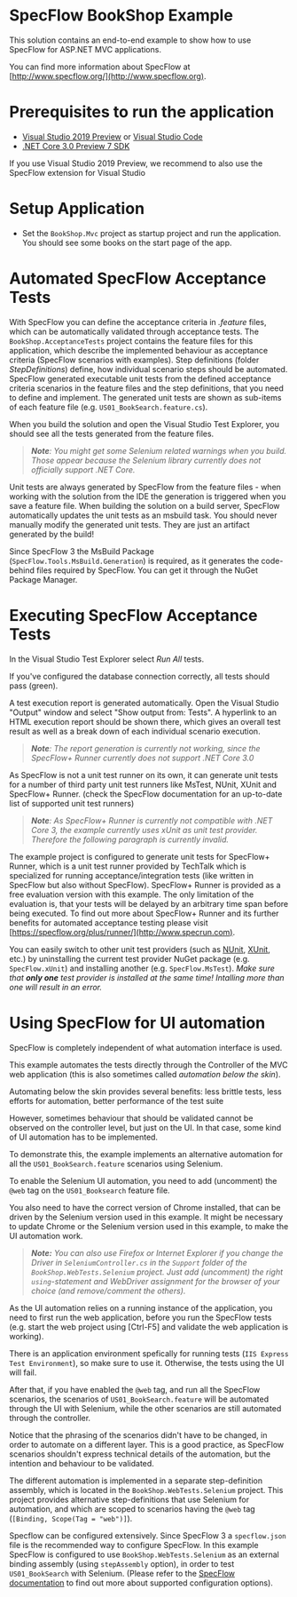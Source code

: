 SpecFlow BookShop Example
========================

This solution contains an end-to-end example to show how to use SpecFlow for 
ASP.NET MVC applications.

You can find more information about SpecFlow at [http://www.specflow.org/](http://www.specflow.org).

Prerequisites to run the application
====================================

- [Visual Studio 2019 Preview](https://www.visualstudio.com/downloads/) or [Visual Studio Code](https://code.visualstudio.com/)
- [.NET Core 3.0 Preview 7 SDK](https://dotnet.microsoft.com/download/dotnet-core/3.0)

If you use Visual Studio 2019 Preview, we recommend to also use the SpecFlow extension for Visual Studio

Setup Application
=================

- Set the `BookShop.Mvc` project as startup project and run the application. You
  should see some books on the start page of the app.

Automated SpecFlow Acceptance Tests
===================================

With SpecFlow you can define the acceptance criteria in *.feature* files, which 
can be automatically validated through acceptance tests. 
The `BookShop.AcceptanceTests` project contains the feature files for this application,
which describe the implemented behaviour as acceptance criteria (SpecFlow scenarios with examples).
Step definitions (folder *StepDefinitions*) define, how individual scenario steps should be automated.
SpecFlow generated executable unit tests from the defined acceptance criteria scenarios
in the feature files and the step definitions, that you need to define and implement.
The generated unit tests are shown as sub-items of each feature file (e.g. `US01_BookSearch.feature.cs`).

When you build the solution and open the Visual Studio Test Explorer, you should
see all the tests generated from the feature files.

> *__Note__: You might get some Selenium related warnings when you build. Those appear because the Selenium
> library currently does not officially support .NET Core.*

Unit tests are always generated by SpecFlow from the feature files -
when working with the solution from the IDE the generation is triggered when you save a feature file.
When building the solution on a build server, SpecFlow automatically updates the unit tests as an msbuild task.
You should never manually modify the generated unit tests. They are just an artifact generated by the build!

Since SpecFlow 3 the MsBuild Package (`SpecFlow.Tools.MsBuild.Generation`) is required, as it generates the
code-behind files required by SpecFlow. You can get it through the NuGet Package Manager.

Executing SpecFlow Acceptance Tests
===================================

In the Visual Studio Test Explorer select *Run All* tests.

If you've configured the database connection correctly, all tests should pass (green).

A test execution report is generated automatically.
Open the Visual Studio "Output" window and select "Show output from: Tests".
A hyperlink to an HTML execution report should be shown there, which gives an overall test result as well as a break down of each individual scenario execution.

> *__Note__: The report generation is currently not working, since the SpecFlow+ Runner currently does not support .NET Core 3.0* 

As SpecFlow is not a unit test runner on its own, it can generate unit tests for a number of third party unit test runners like MsTest, NUnit, XUnit and SpecFlow+ Runner.
(check the SpecFlow documentation for an up-to-date list of supported unit test runners)

> *__Note__: As SpecFlow+ Runner is currently not compatible with .NET Core 3, the example currently uses xUnit as unit test provider. Therefore the following paragraph is currently invalid.*

The example project is configured to generate unit tests for SpecFlow+ Runner, which is a
unit test runner provided by TechTalk which is specialized for running acceptance/integration tests
(like written in SpecFlow but also without SpecFlow).
SpecFlow+ Runner is provided as a free evaluation version with this example. The only
limitation of the evaluation is, that your tests will be delayed by an arbitrary
time span before being executed.
To find out more about SpecFlow+ Runner and its further benefits for automated acceptance testing
please visit [https://specflow.org/plus/runner/](http://www.specrun.com).

You can easily switch to other unit test providers (such as [NUnit](http://nunit.org/), [XUnit](https://xunit.github.io/), etc.)
by uninstalling the current test provider NuGet package (e.g. `SpecFlow.xUnit`) and installing another (e.g. `SpecFlow.MsTest`).
_Make sure that __only one__ test provider is installed at the same time! Intalling more than one will result in an error._

Using SpecFlow for UI automation
================================

SpecFlow is completely independent of what automation interface is used.

This example automates the tests directly through the Controller of the
MVC web application (this is also sometimes called *automation below the skin*).

Automating below the skin provides several benefits:
less brittle tests, less efforts for automation, better performance of the test suite

However, sometimes behaviour that should be validated cannot be observed
on the controller level, but just on the UI. In that case, some kind of
UI automation has to be implemented.

To demonstrate this, the example implements an alternative automation for all the
`US01_BookSearch.feature` scenarios using Selenium.

To enable the Selenium UI automation, you need to add (uncomment) the
`@web` tag on the `US01_Booksearch` feature file.

You also need to have the correct version of Chrome installed, that can be
driven by the Selenium version used in this example. It might be necessary
to update Chrome or the Selenium version used in this example, to make
the UI automation work.

> *__Note:__ You can also use Firefox or Internet Explorer if you change the Driver 
> in `SeleniumController.cs` in the `Support` folder of the `BookShop.WebTests.Selenium` project.
> Just add (uncomment) the right `using`-statement and WebDriver assignment
> for the browser of your choice (and remove/comment the others).*

As the UI automation relies on a running instance of the application,
you need to first run the web application, before you run the SpecFlow tests
(e.g. start the web project using [Ctrl-F5] and validate the web application is working).

There is an application environment spefically for running tests (`IIS Express Test Environment`),
so make sure to use it. Otherwise, the tests using the UI will fail.

After that, if you have enabled the `@web` tag, and run all the SpecFlow scenarios,
the scenarios of `US01_BookSearch.feature` will be automated through the UI
with Selenium, while the other scenarios are still automated through the controller.

Notice that the phrasing of the scenarios didn't have to be changed, in order
to automate on a different layer. This is a good practice, as SpecFlow scenarios
shouldn't express technical details of the automation, but the intention and
behaviour to be validated.

The different automation is implemented in a separate step-definition assembly,
which is located in the `BookShop.WebTests.Selenium` project.
This project provides alternative step-definitions that use Selenium for automation,
and which are scoped to scenarios having the `@web` tag (`[Binding, Scope(Tag = "web")]`).

Specflow can be configured extensively. Since SpecFlow 3 a `specflow.json` file is the recommended way to configure SpecFlow.
In this example SpecFlow is configured to use `BookShop.WebTests.Selenium` as an external binding assembly
(using `stepAssembly` option), in order to test `US01_BookSearch` with Selenium.
(Please refer to the [SpecFlow documentation](https://specflow.org/documentation/configuration/) to find out more about supported configuration options).